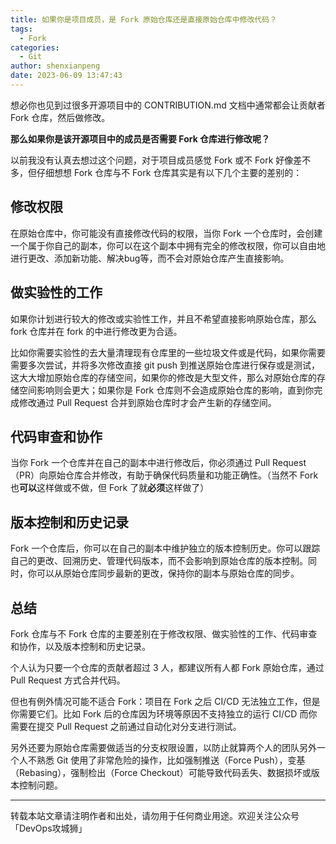 ```yaml
---
title: 如果你是项目成员，是 Fork 原始仓库还是直接原始仓库中修改代码？
tags:
  - Fork
categories:
  - Git
author: shenxianpeng
date: 2023-06-09 13:47:43
---
```


想必你也见到过很多开源项目中的 CONTRIBUTION.md 文档中通常都会让贡献者 Fork 仓库，然后做修改。

**那么如果你是该开源项目中的成员是否需要 Fork 仓库进行修改呢？**

以前我没有认真去想过这个问题，对于项目成员感觉 Fork 或不 Fork 好像差不多，但仔细想想 Fork 仓库与不 Fork 仓库其实是有以下几个主要的差别的：

## 修改权限

在原始仓库中，你可能没有直接修改代码的权限，当你 Fork 一个仓库时，会创建一个属于你自己的副本，你可以在这个副本中拥有完全的修改权限，你可以自由地进行更改、添加新功能、解决bug等，而不会对原始仓库产生直接影响。

## 做实验性的工作

如果你计划进行较大的修改或实验性工作，并且不希望直接影响原始仓库，那么 fork 仓库并在 fork 的中进行修改更为合适。

比如你需要实验性的去大量清理现有仓库里的一些垃圾文件或是代码，如果你需要需要多次尝试，并将多次修改直接 git push 到推送原始仓库进行保存或是测试，这大大增加原始仓库的存储空间，如果你的修改是大型文件，那么对原始仓库的存储空间影响则会更大；如果你是 Fork 仓库则不会造成原始仓库的影响，直到你完成修改通过 Pull Request 合并到原始仓库时才会产生新的存储空间。

## 代码审查和协作

当你 Fork 一个仓库并在自己的副本中进行修改后，你必须通过 Pull Request（PR）向原始仓库合并修改，有助于确保代码质量和功能正确性。（当然不 Fork 也**可以**这样做或不做，但 Fork 了就**必须**这样做了）

## 版本控制和历史记录

Fork 一个仓库后，你可以在自己的副本中维护独立的版本控制历史。你可以跟踪自己的更改、回溯历史、管理代码版本，而不会影响到原始仓库的版本控制。同时，你可以从原始仓库同步最新的更改，保持你的副本与原始仓库的同步。

## 总结

Fork 仓库与不 Fork 仓库的主要差别在于修改权限、做实验性的工作、代码审查和协作，以及版本控制和历史记录。

个人认为只要一个仓库的贡献者超过 3 人，都建议所有人都 Fork 原始仓库，通过 Pull Request 方式合并代码。

但也有例外情况可能不适合 Fork：项目在 Fork 之后 CI/CD 无法独立工作，但是你需要它们。比如 Fork 后的仓库因为环境等原因不支持独立的运行 CI/CD 而你需要在提交 Pull Request 之前通过自动化对分支进行测试。

另外还要为原始仓库需要做适当的分支权限设置，以防止就算两个人的团队另外一个人不熟悉 Git 使用了非常危险的操作，比如强制推送（Force Push），变基（Rebasing），强制检出（Force Checkout）可能导致代码丢失、数据损坏或版本控制问题。

---

转载本站文章请注明作者和出处，请勿用于任何商业用途。欢迎关注公众号「DevOps攻城狮」
